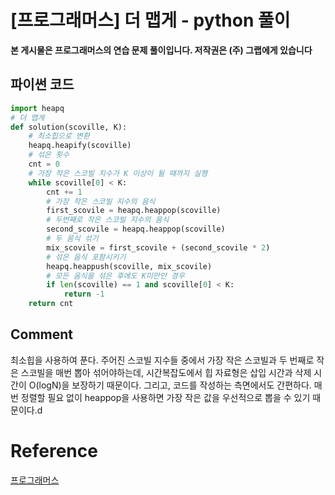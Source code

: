# [프로그래머스] 더 맵게 - python 풀이

**본 게시물은 프로그래머스의 연습 문제 풀이입니다. 저작권은 (주) 그랩에게 있습니다**



## 파이썬 코드

```python
import heapq
# 더 맵게
def solution(scoville, K):
    # 최소힙으로 변환
    heapq.heapify(scoville)
    # 섞은 횟수
    cnt = 0
    # 가장 작은 스코빌 지수가 K 이상이 될 때까지 실행
    while scoville[0] < K:
        cnt += 1
        # 가장 작은 스코빌 지수의 음식
        first_scovile = heapq.heappop(scoville)
        # 두번째로 작은 스코빌 지수의 음식
        second_scovile = heapq.heappop(scoville)
        # 두 음식 섞기
        mix_scovile = first_scovile + (second_scovile * 2)
        # 섞은 음식 포함시키기
        heapq.heappush(scoville, mix_scovile)
        # 모든 음식을 섞은 후에도 K미만인 경우
        if len(scoville) == 1 and scoville[0] < K:
            return -1
    return cnt
```



## Comment

최소힙을 사용하여 푼다. 주어진 스코빌 지수들 중에서 가장 작은 스코빌과 두 번째로 작은 스코빌을 매번 뽑아 섞어야하는데, 시간복잡도에서 힙 자료형은 삽입 시간과 삭제 시간이 O(logN)을 보장하기 때문이다. 그리고, 코드를 작성하는 측면에서도 간편하다. 매번 정렬할 필요 없이 heappop을 사용하면 가장 작은 값을 우선적으로 뽑을 수 있기 때문이다.d

# Reference

[프로그래머스](https://programmers.co.kr)

